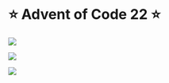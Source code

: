 # ⭐️ Advent of Code 22 ⭐️

![](https://img.shields.io/badge/day%20📅-5-blue)
  
![](https://img.shields.io/badge/stars%20⭐-8-yellow)
  
![](https://img.shields.io/badge/days%20completed-4-red)
